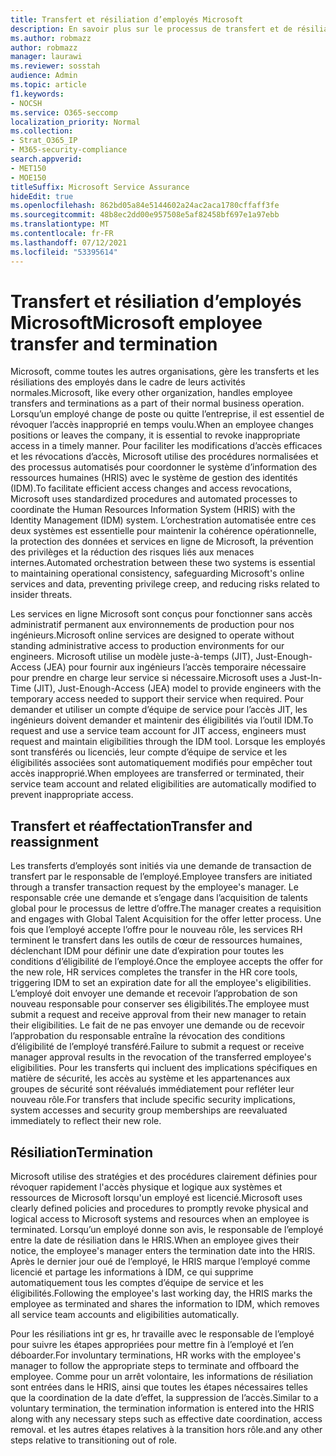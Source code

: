 ```yaml
---
title: Transfert et résiliation d’employés Microsoft
description: En savoir plus sur le processus de transfert et de résiliation des employés de Microsoft dans Microsoft 365
ms.author: robmazz
author: robmazz
manager: laurawi
ms.reviewer: sosstah
audience: Admin
ms.topic: article
f1.keywords:
- NOCSH
ms.service: O365-seccomp
localization_priority: Normal
ms.collection:
- Strat_O365_IP
- M365-security-compliance
search.appverid:
- MET150
- MOE150
titleSuffix: Microsoft Service Assurance
hideEdit: true
ms.openlocfilehash: 862bd05a84e5144602a24ac2aca1780cffaff3fe
ms.sourcegitcommit: 48b8ec2dd00e957508e5af82458bf697e1a97ebb
ms.translationtype: MT
ms.contentlocale: fr-FR
ms.lasthandoff: 07/12/2021
ms.locfileid: "53395614"
---
```

# <a name="microsoft-employee-transfer-and-termination"></a><span data-ttu-id="a785e-103">Transfert et résiliation d’employés Microsoft</span><span class="sxs-lookup"><span data-stu-id="a785e-103">Microsoft employee transfer and termination</span></span>

<span data-ttu-id="a785e-104">Microsoft, comme toutes les autres organisations, gère les transferts et les résiliations des employés dans le cadre de leurs activités normales.</span><span class="sxs-lookup"><span data-stu-id="a785e-104">Microsoft, like every other organization, handles employee transfers and terminations as a part of their normal business operation.</span></span> <span data-ttu-id="a785e-105">Lorsqu’un employé change de poste ou quitte l’entreprise, il est essentiel de révoquer l’accès inapproprié en temps voulu.</span><span class="sxs-lookup"><span data-stu-id="a785e-105">When an employee changes positions or leaves the company, it is essential to revoke inappropriate access in a timely manner.</span></span> <span data-ttu-id="a785e-106">Pour faciliter les modifications d’accès efficaces et les révocations d’accès, Microsoft utilise des procédures normalisées et des processus automatisés pour coordonner le système d’information des ressources humaines (HRIS) avec le système de gestion des identités (IDM).</span><span class="sxs-lookup"><span data-stu-id="a785e-106">To facilitate efficient access changes and access revocations, Microsoft uses standardized procedures and automated processes to coordinate the Human Resources Information System (HRIS) with the Identity Management (IDM) system.</span></span> <span data-ttu-id="a785e-107">L’orchestration automatisée entre ces deux systèmes est essentielle pour maintenir la cohérence opérationnelle, la protection des données et services en ligne de Microsoft, la prévention des privilèges et la réduction des risques liés aux menaces internes.</span><span class="sxs-lookup"><span data-stu-id="a785e-107">Automated orchestration between these two systems is essential to maintaining operational consistency, safeguarding Microsoft's online services and data, preventing privilege creep, and reducing risks related to insider threats.</span></span>

<span data-ttu-id="a785e-108">Les services en ligne Microsoft sont conçus pour fonctionner sans accès administratif permanent aux environnements de production pour nos ingénieurs.</span><span class="sxs-lookup"><span data-stu-id="a785e-108">Microsoft online services are designed to operate without standing administrative access to production environments for our engineers.</span></span> <span data-ttu-id="a785e-109">Microsoft utilise un modèle juste-à-temps (JIT), Just-Enough-Access (JEA) pour fournir aux ingénieurs l’accès temporaire nécessaire pour prendre en charge leur service si nécessaire.</span><span class="sxs-lookup"><span data-stu-id="a785e-109">Microsoft uses a Just-In-Time (JIT), Just-Enough-Access (JEA) model to provide engineers with the temporary access needed to support their service when required.</span></span> <span data-ttu-id="a785e-110">Pour demander et utiliser un compte d’équipe de service pour l’accès JIT, les ingénieurs doivent demander et maintenir des éligibilités via l’outil IDM.</span><span class="sxs-lookup"><span data-stu-id="a785e-110">To request and use a service team account for JIT access, engineers must request and maintain eligibilities through the IDM tool.</span></span> <span data-ttu-id="a785e-111">Lorsque les employés sont transférés ou licenciés, leur compte d’équipe de service et les éligibilités associées sont automatiquement modifiés pour empêcher tout accès inapproprié.</span><span class="sxs-lookup"><span data-stu-id="a785e-111">When employees are transferred or terminated, their service team account and related eligibilities are automatically modified to prevent inappropriate access.</span></span>

## <a name="transfer-and-reassignment"></a><span data-ttu-id="a785e-112">Transfert et réaffectation</span><span class="sxs-lookup"><span data-stu-id="a785e-112">Transfer and reassignment</span></span>

<span data-ttu-id="a785e-113">Les transferts d’employés sont initiés via une demande de transaction de transfert par le responsable de l’employé.</span><span class="sxs-lookup"><span data-stu-id="a785e-113">Employee transfers are initiated through a transfer transaction request by the employee's manager.</span></span> <span data-ttu-id="a785e-114">Le responsable crée une demande et s’engage dans l’acquisition de talents global pour le processus de lettre d’offre.</span><span class="sxs-lookup"><span data-stu-id="a785e-114">The manager creates a requisition and engages with Global Talent Acquisition for the offer letter process.</span></span> <span data-ttu-id="a785e-115">Une fois que l’employé accepte l’offre pour le nouveau rôle, les services RH terminent le transfert dans les outils de cœur de ressources humaines, déclenchant IDM pour définir une date d’expiration pour toutes les conditions d’éligibilité de l’employé.</span><span class="sxs-lookup"><span data-stu-id="a785e-115">Once the employee accepts the offer for the new role, HR services completes the transfer in the HR core tools, triggering IDM to set an expiration date for all the employee's eligibilities.</span></span> <span data-ttu-id="a785e-116">L’employé doit envoyer une demande et recevoir l’approbation de son nouveau responsable pour conserver ses éligibilités.</span><span class="sxs-lookup"><span data-stu-id="a785e-116">The employee must submit a request and receive approval from their new manager to retain their eligibilities.</span></span> <span data-ttu-id="a785e-117">Le fait de ne pas envoyer une demande ou de recevoir l’approbation du responsable entraîne la révocation des conditions d’éligibilité de l’employé transféré.</span><span class="sxs-lookup"><span data-stu-id="a785e-117">Failure to submit a request or receive manager approval results in the revocation of the transferred employee's eligibilities.</span></span> <span data-ttu-id="a785e-118">Pour les transferts qui incluent des implications spécifiques en matière de sécurité, les accès au système et les appartenances aux groupes de sécurité sont réévalués immédiatement pour refléter leur nouveau rôle.</span><span class="sxs-lookup"><span data-stu-id="a785e-118">For transfers that include specific security implications, system accesses and security group memberships are reevaluated immediately to reflect their new role.</span></span>

## <a name="termination"></a><span data-ttu-id="a785e-119">Résiliation</span><span class="sxs-lookup"><span data-stu-id="a785e-119">Termination</span></span>

<span data-ttu-id="a785e-120">Microsoft utilise des stratégies et des procédures clairement définies pour révoquer rapidement l'accès physique et logique aux systèmes et ressources de Microsoft lorsqu'un employé est licencié.</span><span class="sxs-lookup"><span data-stu-id="a785e-120">Microsoft uses clearly defined policies and procedures to promptly revoke physical and logical access to Microsoft systems and resources when an employee is terminated.</span></span> <span data-ttu-id="a785e-121">Lorsqu’un employé donne son avis, le responsable de l’employé entre la date de résiliation dans le HRIS.</span><span class="sxs-lookup"><span data-stu-id="a785e-121">When an employee gives their notice, the employee's manager enters the termination date into the HRIS.</span></span> <span data-ttu-id="a785e-122">Après le dernier jour oué de l’employé, le HRIS marque l’employé comme licencié et partage les informations à IDM, ce qui supprime automatiquement tous les comptes d’équipe de service et les éligibilités.</span><span class="sxs-lookup"><span data-stu-id="a785e-122">Following the employee's last working day, the HRIS marks the employee as terminated and shares the information to IDM, which removes all service team accounts and eligibilities automatically.</span></span>

<span data-ttu-id="a785e-123">Pour les résiliations int gr es, hr travaille avec le responsable de l’employé pour suivre les étapes appropriées pour mettre fin à l’employé et l’en déboarder.</span><span class="sxs-lookup"><span data-stu-id="a785e-123">For involuntary terminations, HR works with the employee's manager to follow the appropriate steps to terminate and offboard the employee.</span></span> <span data-ttu-id="a785e-124">Comme pour un arrêt volontaire, les informations de résiliation sont entrées dans le HRIS, ainsi que toutes les étapes nécessaires telles que la coordination de la date d’effet, la suppression de l’accès.</span><span class="sxs-lookup"><span data-stu-id="a785e-124">Similar to a voluntary termination, the termination information is entered into the HRIS along with any necessary steps such as effective date coordination, access removal.</span></span> <span data-ttu-id="a785e-125">et les autres étapes relatives à la transition hors rôle.</span><span class="sxs-lookup"><span data-stu-id="a785e-125">and any other steps relative to transitioning out of role.</span></span>
